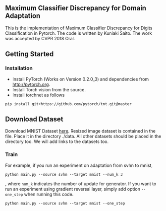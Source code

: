 ## Maximum Classifier Discrepancy for Domain Adaptation
This is the implementation of Maximum Classifier Discrepancy for Digits Classification in Pytorch.
The code is written by Kuniaki Saito. The work was accepted by CVPR 2018 Oral.

## Getting Started
### Installation
- Install PyTorch (Works on Version 0.2.0_3) and dependencies from http://pytorch.org.
- Install Torch vision from the source.
- Install torchnet as follows
```
pip install git+https://github.com/pytorch/tnt.git@master
```
## Download Dataset
Download MNIST Dataset [here](https://drive.google.com/file/d/1cZ4vSIS-IKoyKWPfcgxFMugw0LtMiqPf/view?usp=sharing). Resized image dataset is contained in the file.
Place it in the directory ./data.
All other datasets should be placed in the directory too.
We will add links to the datasets too.


### Train
For example, if you run an experiment on adaptation from svhn to mnist,
```
python main.py --source svhn --target mnist --num_k 3
```
, where `num_k` indicates the number of update for generator.
If you want to run an experiment using gradient reversal layer, simply add option `--one_step` when running this code.
```
python main.py --source svhn --target mnist --one_step
```

